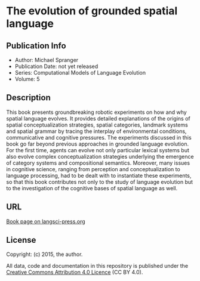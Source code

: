 # The evolution of grounded spatial language

## Publication Info

- Author: Michael Spranger
- Publication Date: not yet released
- Series: Computational Models of Language Evolution
- Volume: 5

## Description
This book presents groundbreaking robotic experiments on how and why spatial language evolves. It provides detailed explanations of the origins of spatial conceptualization strategies, spatial categories, landmark systems and spatial grammar by tracing the interplay of environmental conditions, communicative and cognitive pressures. The experiments discussed in this book go far beyond previous approaches in grounded language evolution. For the first time, agents can evolve not only particular lexical systems but also evolve complex conceptualization strategies underlying the emergence of category systems and compositional semantics. Moreover, many issues in cognitive science, ranging from perception and conceptualization to language processing, had to be dealt with to instantiate these experiments, so that this book contributes not only to the study of language evolution but to the investigation of the cognitive bases of spatial language as well.

## URL

[Book page on langsci-press.org](http://langsci-press.org/catalog/book/53)


## License

Copyright: (c) 2015, the author.

All data, code and documentation in this repository is published under the
[Creative Commons Attribution 4.0 Licence](http://creativecommons.org/licenses/by/4.0/)
(CC BY 4.0).

